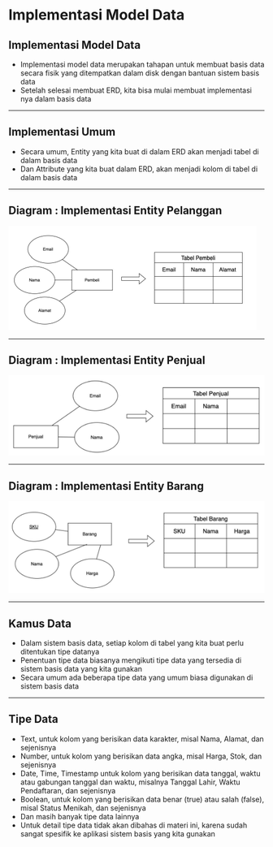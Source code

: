# Implementasi Model Data

## Implementasi Model Data

- Implementasi model data merupakan tahapan untuk membuat basis data secara fisik yang ditempatkan dalam disk dengan bantuan sistem basis data
- Setelah selesai membuat ERD, kita bisa mulai membuat implementasi nya dalam basis data

---

## Implementasi Umum

- Secara umum, Entity yang kita buat di dalam ERD akan menjadi tabel di dalam basis data
- Dan Attribute yang kita buat dalam ERD, akan menjadi kolom di tabel di dalam basis data

---

## Diagram : Implementasi Entity Pelanggan

![1](../assets/img/5/1.png)

---

## Diagram : Implementasi Entity Penjual

![2](../assets/img/5/2.png)

---

## Diagram : Implementasi Entity Barang

![3](../assets/img/5/3.png)

---

## Kamus Data

- Dalam sistem basis data, setiap kolom di tabel yang kita buat perlu ditentukan tipe datanya
- Penentuan tipe data biasanya mengikuti tipe data yang tersedia di sistem basis data yang kita gunakan
- Secara umum ada beberapa tipe data yang umum biasa digunakan di sistem basis data

---

## Tipe Data

- Text, untuk kolom yang berisikan data karakter, misal Nama, Alamat, dan sejenisnya
- Number, untuk kolom yang berisikan data angka, misal Harga, Stok, dan sejenisnya
- Date, Time, Timestamp untuk kolom yang berisikan data tanggal, waktu atau gabungan tanggal dan waktu, misalnya Tanggal Lahir, Waktu Pendaftaran, dan sejenisnya
- Boolean, untuk kolom yang berisikan data benar (true) atau salah (false), misal Status Menikah, dan sejenisnya
- Dan masih banyak tipe data lainnya
- Untuk detail tipe data tidak akan dibahas di materi ini, karena sudah sangat spesifik ke aplikasi sistem basis yang kita gunakan
